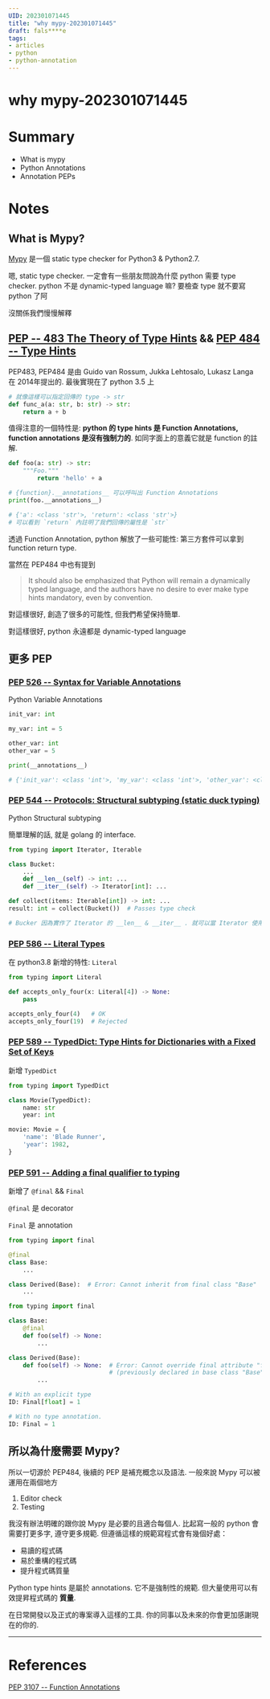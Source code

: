 ```yaml
--- 
UID: 202301071445
title: "why mypy-202301071445"
draft: fals****e
tags:
- articles
- python
- python-annotation
---
```


# why mypy-202301071445

# Summary

- What is mypy
- Python Annotations
- Annotation PEPs

# Notes

## What is Mypy?

[Mypy](https://github.com/python/mypy) 是一個 static type checker for Python3 & Python2.7.

嗯, static type checker. 一定會有一些朋友問說為什麼 python 需要 type checker. python 不是 dynamic-typed language 嘛? 要檢查 type 就不要寫 python 了阿

沒關係我們慢慢解釋

## [PEP -- 483 The Theory of Type Hints](https://www.python.org/dev/peps/pep-0483/) && [PEP 484 -- Type Hints](https://www.python.org/dev/peps/pep-0484/)

PEP483, PEP484 是由 Guido van Rossum, Jukka Lehtosalo, Lukasz Langa 在 2014年提出的.
最後實現在了 python 3.5 上

```python
# 就像這樣可以指定回傳的 type -> str
def func_a(a: str, b: str) -> str:
    return a + b
```

值得注意的一個特性是: __python 的 type hints 是 Function Annotations, function annotations 是沒有強制力的__. 如同字面上的意義它就是 function 的註解.

```python
def foo(a: str) -> str:
    """Foo."""
        return 'hello' + a

# {function}.__annotations__ 可以呼叫出 Function Annotations
print(foo.__annotations__)

# {'a': <class 'str'>, 'return': <class 'str'>}
# 可以看到 `return` 內註明了我們回傳的屬性是 `str`
```

透過 Function Annotation, python 解放了一些可能性: 第三方套件可以拿到 function return type.

當然在 PEP484 中也有提到 

> It should also be emphasized that Python will remain a dynamically typed language, and the authors have no desire to ever make type hints mandatory, even by convention.

對這樣很好, 創造了很多的可能性, 但我們希望保持簡單.

對這樣很好, python 永遠都是 dynamic-typed language

## 更多 PEP


### [PEP 526 -- Syntax for Variable Annotations](https://www.python.org/dev/peps/pep-0526/) 

Python Variable Annotations

```python
init_var: int

my_var: int = 5

other_var: int
other_var = 5

print(__annotations__)

# {'init_var': <class 'int'>, 'my_var': <class 'int'>, 'other_var': <class 'int'>}
```

### [PEP 544 -- Protocols: Structural subtyping (static duck typing)](https://www.python.org/dev/peps/pep-0544/)

Python Structural subtyping

簡單理解的話, 就是 golang 的 interface.

```python
from typing import Iterator, Iterable

class Bucket:
    ...
    def __len__(self) -> int: ...
    def __iter__(self) -> Iterator[int]: ...

def collect(items: Iterable[int]) -> int: ...
result: int = collect(Bucket())  # Passes type check

# Bucker 因為實作了 Iterator 的 __len__ & __iter__ . 就可以當 Iterator 使用
```

### [PEP 586 -- Literal Types](https://www.python.org/dev/peps/pep-0586/)


在 python3.8 新增的特性: `Literal`

```python
from typing import Literal

def accepts_only_four(x: Literal[4]) -> None:
    pass

accepts_only_four(4)   # OK
accepts_only_four(19)  # Rejected
```

### [PEP 589 -- TypedDict: Type Hints for Dictionaries with a Fixed Set of Keys](https://www.python.org/dev/peps/pep-0589/)

新增 `TypedDict`

```python
from typing import TypedDict

class Movie(TypedDict):
    name: str
    year: int

movie: Movie = {
    'name': 'Blade Runner',
    'year': 1982,
}
```

### [PEP 591 -- Adding a final qualifier to typing](https://www.python.org/dev/peps/pep-0591/)

新增了 `@final` && `Final`

`@final` 是 decorator

`Final` 是 annotation

```python
from typing import final

@final
class Base:
    ...

class Derived(Base):  # Error: Cannot inherit from final class "Base"
    ...
```

```python
from typing import final

class Base:
    @final
    def foo(self) -> None:
        ...

class Derived(Base):
    def foo(self) -> None:  # Error: Cannot override final attribute "foo"
                            # (previously declared in base class "Base")
        ...
```

```python
# With an explicit type
ID: Final[float] = 1

# With no type annotation.
ID: Final = 1
```

## 所以為什麼需要 Mypy?

所以一切源於 PEP484, 後續的 PEP 是補充概念以及語法.
一般來說 Mypy 可以被運用在兩個地方

1. Editor check
2. Testing

我沒有辦法明確的跟你說 Mypy 是必要的且適合每個人. 比起寫一般的 python 會需要打更多字, 遵守更多規範. 但遵循這樣的規範寫程式會有幾個好處：

* 易讀的程式碼
* 易於重構的程式碼
* 提升程式碼質量

Python type hints 是屬於 annotations. 它不是強制性的規範. 但大量使用可以有效提昇程式碼的 **質量**.

在日常開發以及正式的專案導入這樣的工具. 你的同事以及未來的你會更加感謝現在的你的.

---
# References

[PEP 3107 -- Function Annotations](https://www.python.org/dev/peps/pep-3107/)
